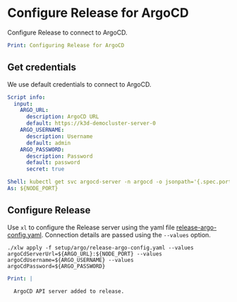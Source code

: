 # Configure Release for ArgoCD

Configure Release to connect to ArgoCD.

```yaml instacli
Print: Configuring Release for ArgoCD
```

## Get credentials

We use default credentials to connect to ArgoCD. 

```yaml instacli
Script info:
  input:
    ARGO_URL: 
      description: ArgoCD URL
      default: https://k3d-democluster-server-0
    ARGO_USERNAME: 
      description: Username
      default: admin
    ARGO_PASSWORD: 
      description: Password
      default: password
      secret: true
```

```yaml instacli
Shell: kubectl get svc argocd-server -n argocd -o jsonpath='{.spec.ports[0].nodePort}'
As: ${NODE_PORT}
```

## Configure Release

Use `xl` to configure the Release server using the yaml file [release-argo-config.yaml](release-argo-config.yaml). Connection details are passed using the `--values` option.

```shell show_output=false
./xlw apply -f setup/argo/release-argo-config.yaml --values argoCdServerUrl=${ARGO_URL}:${NODE_PORT} --values argoCdUsername=${ARGO_USERNAME} --values argoCdPassword=${ARGO_PASSWORD}
```

```yaml instacli
Print: |
  
  ArgoCD API server added to release.
```
